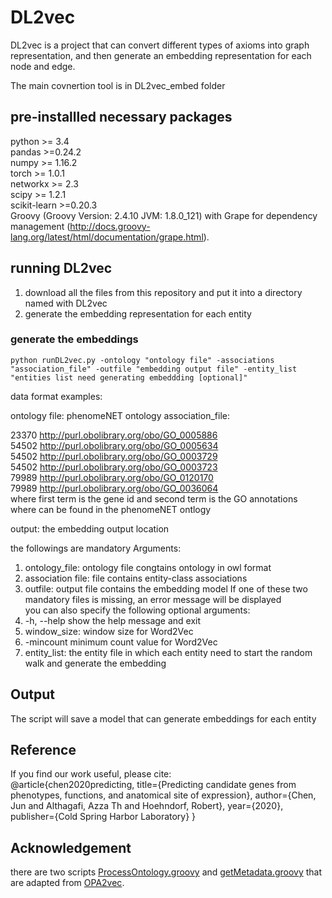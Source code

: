 # DL2vec

DL2vec is a project that can convert different types of axioms into graph representation, and then generate an embedding representation for each node and edge.

The main covnertion tool is in DL2vec_embed folder

## pre-installled necessary packages
python >= 3.4 <br>
pandas >=0.24.2 <br>
numpy >= 1.16.2 <br>
torch >= 1.0.1 <br>
networkx >= 2.3 <br>
scipy >= 1.2.1 <br>
scikit-learn >=0.20.3 <br>
Groovy (Groovy Version: 2.4.10 JVM: 1.8.0_121) with Grape for dependency management (http://docs.groovy-lang.org/latest/html/documentation/grape.html).

## running DL2vec
1. download all the files from this repository and put it into a directory named with DL2vec
2. generate the embedding representation for each entity
### generate the embeddings
    python runDL2vec.py -ontology "ontology file" -associations "association_file" -outfile "embedding output file" -entity_list "entities list need generating embeddding [optional]"
    
data format examples:

ontology file: phenomeNET ontology
association_file: 

23370 <http://purl.obolibrary.org/obo/GO_0005886> <br>
54502 <http://purl.obolibrary.org/obo/GO_0005634> <br>
54502 <http://purl.obolibrary.org/obo/GO_0003729> <br>
54502 <http://purl.obolibrary.org/obo/GO_0003723> <br>
79989 <http://purl.obolibrary.org/obo/GO_0120170> <br>
79989 <http://purl.obolibrary.org/obo/GO_0036064> <br>
where first term is the gene id and second term is the GO annotations where can be found in the phenomeNET ontlogy <br>

output: the embedding output location <br>

the followings are mandatory Arguments: <br>
1. ontology_file: ontology file congtains ontology in owl format
2. association file: file contains entity-class associations
3. outfile: output file contains the embedding model
If one of these two mandatory files is missing, an error message will be displayed <br>
you can also specify the following optional arguments:<br>
1. -h, --help show the help message and exit
2. window_size: window size for Word2Vec
3. -mincount minimum count value for Word2Vec
4. entity_list: the entity file in which each entity need to start the random walk and generate the embedding

## Output
The script will save a model that can generate embeddings for each entity <br>

## Reference
If you find our work useful, please cite: <br>
@article{chen2020predicting,
  title={Predicting candidate genes from phenotypes, functions, and anatomical site of expression},
  author={Chen, Jun and Althagafi, Azza Th and Hoehndorf, Robert},
  year={2020},
  publisher={Cold Spring Harbor Laboratory}
}
## Acknowledgement
there are two scripts [ProcessOntology.groovy](https://github.com/bio-ontology-research-group/DL2Vec/blob/master/DL2vec/ProcessOntology.groovy) and [getMetadata.groovy](https://github.com/bio-ontology-research-group/DL2Vec/blob/master/DL2vec/getMetadata.groovy) that are adapted from [OPA2vec](https://github.com/bio-ontology-research-group/opa2vec).
